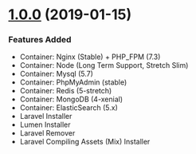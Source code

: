 # [1.0.0](https://github.com/alessandromr/docker-laravel-starter-kit) (2019-01-15)


### Features Added

* Container: Nginx (Stable) + PHP_FPM (7.3)
* Container: Node (Long Term Support, Stretch Slim)
* Container: Mysql (5.7)
* Container: PhpMyAdmin (stable)
* Container: Redis (5-stretch)
* Container: MongoDB (4-xenial)
* Container: ElasticSearch (5.x)
* Laravel Installer
* Lumen Installer
* Laravel Remover
* Laravel Compiling Assets (Mix) Installer


